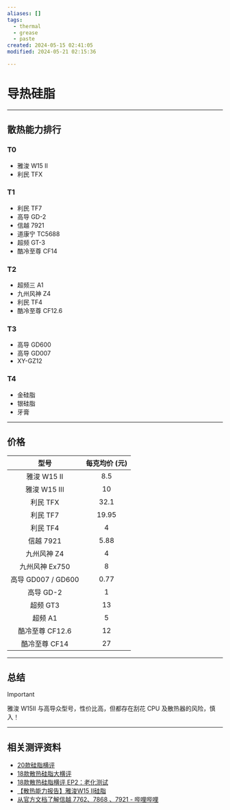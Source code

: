 ```yaml
---
aliases: []
tags:
  - thermal
  - grease
  - paste
created: 2024-05-15 02:41:05
modified: 2024-05-21 02:15:36

---
```


# 导热硅脂

---

## 散热能力排行

### T0

* 雅浚 W15 II
* 利民 TFX

### T1

* 利民 TF7
* 高导 GD-2
* 信越 7921
* 道康宁 TC5688
* 超频 GT-3
* 酷冷至尊 CF14

### T2

* 超频三 A1
* 九州风神 Z4
* 利民 TF4
* 酷冷至尊 CF12.6

### T3

* 高导 GD600
* 高导 GD007
* XY-GZ12

### T4

* 金硅脂
* 银硅脂
* 牙膏

---

## 价格

|        型号        | 每克均价 (元) |
|:------------------:|:-------------:|
|    雅浚 W15 II     |      8.5      |
|    雅浚 W15 III    |      10       |
|      利民 TFX      |     32.1      |
|      利民 TF7      |     19.95     |
|      利民 TF4      |       4       |
|     信越 7921      |     5.88      |
|    九州风神 Z4     |       4       |
|   九州风神 Ex750   |       8       |
| 高导 GD007 / GD600 |     0.77      |
|     高导 GD-2      |       1       |
|      超频 GT3      |      13       |
|      超频 A1       |       5       |
|  酷冷至尊 CF12.6   |      12       |
|   酷冷至尊 CF14    |      27       |

---

## 总结

> [!important] 
> 
> 雅浚 W15II 与高导众型号，性价比高，但都存在刮花 CPU 及散热器的风险，慎入！

---

## 相关测评资料

* [20款硅脂横评](https://www.bilibili.com/video/BV15r4y1d7aM)
* [18款散热硅脂大横评](https://www.bilibili.com/video/BV1TY411H7SC)
* [18款散热硅脂横评 EP2：老化测试](https://www.bilibili.com/video/BV1h94y197R6)
* [【散热能力报告】雅浚W15 Ⅱ硅脂](https://www.bilibili.com/video/BV1sY411R7TH)
* [从官方文档了解信越 7762、7868 、7921 - 哔哩哔哩](https://www.bilibili.com/read/cv13175532/)
